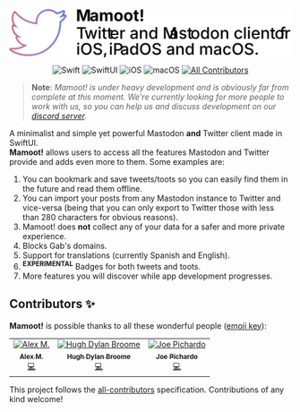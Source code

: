 <img src="./assets/logo.svg" align="center" />

<div align="center">

![Swift](https://img.shields.io/badge/Swift-v5.1-orange) ![SwiftUI](https://img.shields.io/badge/-SwiftUI-blue) ![iOS](https://img.shields.io/badge/iOS-13%2B-blueviolet) ![macOS](https://img.shields.io/badge/macOS-Catalina-red) [![All Contributors](https://img.shields.io/badge/contributors-3-orange)](#Team)

</div>

> **Note**: *Mamoot! is under heavy development and is obviously far from complete at this moment. We're currently looking for more people to work with us, so you can help us and discuss development on our [discord server](https://discord.gg/a6UsGgG).*

A minimalist and simple yet powerful Mastodon **and** Twitter client made in SwiftUI.<br>
**Mamoot!** allows users to access all the features Mastodon and Twitter provide and adds even more to them. Some examples are:

1. You can bookmark and save tweets/toots so you can easily find them in the future and read them offline.
2. You can import your posts from any Mastodon instance to Twitter and vice-versa (being that you can only export to Twitter those with less than 280 characters for obvious reasons).
3. Mamoot! does **not** collect any of your data for a safer and more private experience.
4. Blocks Gab's domains.
6. Support for translations (currently Spanish and English).
7. <sup>**EXPERIMENTAL**</sup> Badges for both tweets and toots.
8. More features you will discover while app development progresses.

## Contributors ✨
**Mamoot!** is possible thanks to all these wonderful people ([emoji key](https://allcontributors.org/docs/en/emoji-key)):

<!-- ALL-CONTRIBUTORS-LIST:START - Do not remove or modify this section -->
<!-- prettier-ignore -->
<table>
  <tr>
    <td align="center"><a href="http://ialex11.github.io"><img src="https://avatars3.githubusercontent.com/u/28487357?v=4" width="100px;" alt="Alex M."/><br /><sub><b>Alex M.</b></sub></a><br /><a href="https://github.com/iAlex11/Mamoot/commits?author=iAlex11" title="Code">💻</a></td>
    <td align="center"><a href="https://github.com/Lygre"><img src="https://avatars0.githubusercontent.com/u/16987023?v=4" width="100px;" alt="Hugh Dylan Broome"/><br /><sub><b>Hugh Dylan Broome</b></sub></a><br /><a href="https://github.com/iAlex11/Mamoot/commits?author=Lygre" title="Code">💻</a></td>
    <td align="center"><a href="https://github.com/joePichardo"><img src="https://avatars3.githubusercontent.com/u/16113274?v=4" width="100px;" alt="Joe Pichardo"/><br /><sub><b>Joe Pichardo</b></sub></a><br /><a href="https://github.com/iAlex11/Mamoot/commits?author=joePichardo" title="Code">💻</a></td>
  </tr>
</table>

<!-- ALL-CONTRIBUTORS-LIST:END -->

This project follows the [all-contributors](https://github.com/all-contributors/all-contributors) specification. Contributions of any kind welcome!
